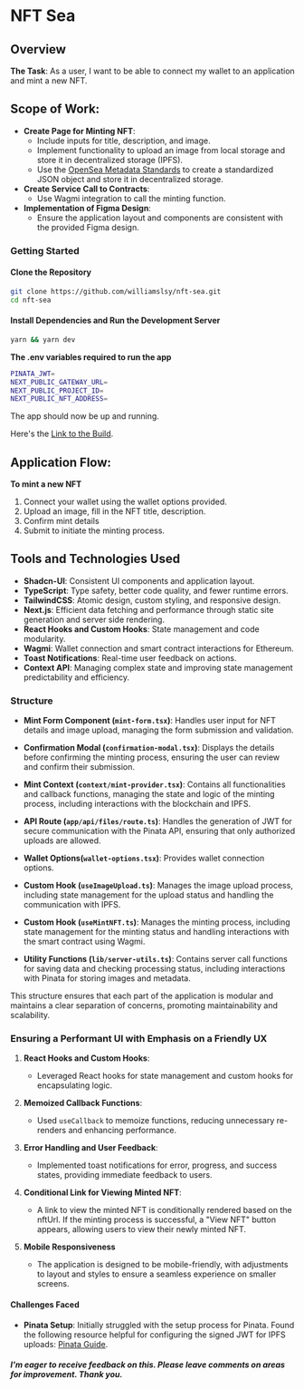 # NFT Sea

## Overview

**The Task**: As a user, I want to be able to connect my wallet to an application and mint a new NFT.

## Scope of Work:

- **Create Page for Minting NFT**:
  - Include inputs for title, description, and image.
  - Implement functionality to upload an image from local storage and store it in decentralized storage (IPFS).
  - Use the [OpenSea Metadata Standards](https://docs.opensea.io/docs/metadata-standards) to create a standardized JSON object and store it in decentralized storage.
- **Create Service Call to Contracts**:
  - Use Wagmi integration to call the minting function.
- **Implementation of Figma Design**:
  - Ensure the application layout and components are consistent with the provided Figma design.

### Getting Started

#### Clone the Repository

```bash
git clone https://github.com/williamslsy/nft-sea.git
cd nft-sea
```

#### Install Dependencies and Run the Development Server

```bash
yarn && yarn dev
```

**The .env variables required to run the app**

```bash
PINATA_JWT=
NEXT_PUBLIC_GATEWAY_URL=
NEXT_PUBLIC_PROJECT_ID=
NEXT_PUBLIC_NFT_ADDRESS=
```

The app should now be up and running.

Here's the [Link to the Build](https://nft-sea-delta.vercel.app/).

## Application Flow:

**To mint a new NFT**

1. Connect your wallet using the wallet options provided.
2. Upload an image, fill in the NFT title, description.
3. Confirm mint details
4. Submit to initiate the minting process.

## Tools and Technologies Used

- **Shadcn-UI**: Consistent UI components and application layout.
- **TypeScript**: Type safety, better code quality, and fewer runtime errors.
- **TailwindCSS**: Atomic design, custom styling, and responsive design.
- **Next.js**: Efficient data fetching and performance through static site generation and server side rendering.
- **React Hooks and Custom Hooks**: State management and code modularity.
- **Wagmi**: Wallet connection and smart contract interactions for Ethereum.
- **Toast Notifications**: Real-time user feedback on actions.
- **Context API**: Managing complex state and improving state management predictability and efficiency.

### Structure

- **Mint Form Component (`mint-form.tsx`)**: Handles user input for NFT details and image upload, managing the form submission and validation.
- **Confirmation Modal (`confirmation-modal.tsx`)**: Displays the details before confirming the minting process, ensuring the user can review and confirm their submission.
- **Mint Context (`context/mint-provider.tsx`)**: Contains all functionalities and callback functions, managing the state and logic of the minting process, including interactions with the blockchain and IPFS.
- **API Route (`app/api/files/route.ts`)**: Handles the generation of JWT for secure communication with the Pinata API, ensuring that only authorized uploads are allowed.
- **Wallet Options(`wallet-options.tsx`)**: Provides wallet connection options.

- **Custom Hook (`useImageUpload.ts`)**: Manages the image upload process, including state management for the upload status and handling the communication with IPFS.
- **Custom Hook (`useMintNFT.ts`)**: Manages the minting process, including state management for the minting status and handling interactions with the smart contract using Wagmi.

- **Utility Functions (`lib/server-utils.ts`)**: Contains server call functions for saving data and checking processing status, including interactions with Pinata for storing images and metadata.

This structure ensures that each part of the application is modular and maintains a clear separation of concerns, promoting maintainability and scalability.

### Ensuring a Performant UI with Emphasis on a Friendly UX

1. **React Hooks and Custom Hooks**:

   - Leveraged React hooks for state management and custom hooks for encapsulating logic.

2. **Memoized Callback Functions**:

   - Used `useCallback` to memoize functions, reducing unnecessary re-renders and enhancing performance.

3. **Error Handling and User Feedback**:

   - Implemented toast notifications for error, progress, and success states, providing immediate feedback to users.

4. **Conditional Link for Viewing Minted NFT**:

   - A link to view the minted NFT is conditionally rendered based on the nftUrl. If the minting process is successful, a "View NFT" button appears, allowing users to view their newly minted NFT.

5. **Mobile Responsiveness**
   - The application is designed to be mobile-friendly, with adjustments to layout and styles to ensure a seamless experience on smaller screens.

#### Challenges Faced

- **Pinata Setup**: Initially struggled with the setup process for Pinata. Found the following resource helpful for configuring the signed JWT for IPFS uploads: [Pinata Guide](https://www.pinata.cloud/blog/how-to-upload-to-ipfs-from-the-frontend-with-signed-jwts/).

##### I'm eager to receive feedback on this. Please leave comments on areas for improvement. Thank you.
